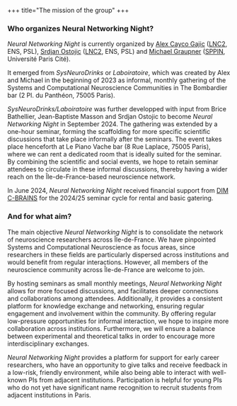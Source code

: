 +++ 
title="The mission of the group"
+++


###  Who organizes Neural Networking Night? 

_Neural Networking Night_ is currently organized by [Alex Cayco Gajic](mailto:natasha.cayco.gajic@ens.fr) ([LNC2](https://lnc2.dec.ens.fr/en), ENS, PSL), [Srdjan Ostojic](mailto:srdjan.ostojic@ens.psl.eu) ([LNC2](https://lnc2.dec.ens.fr/en), ENS, PSL) and [Michael Graupner](mailto:michael.graupner@u-paris.fr) ([SPPIN](https://www.sppin.fr/), Université Paris Cité). 

It emerged from _SysNeuroDrinks_ or _Laboiratoire_, which was created by Alex and Michael in the beginning of 2023 as informal, monthly gathering of the Systems and Computational Neuroscience Communities in The Bombardier bar (2 Pl. du Panthéon, 75005 Paris). 

_SysNeuroDrinks/Laboiratoire_ was further developped with input from Brice Bathellier, Jean-Baptiste Masson and Srdjan Ostojic to become _Neural Networking Night_ in September 2024. The gathering was extended by a one-hour seminar, forming the scaffolding for more specific scientific discussions that take place informally after the seminars. The event takes place henceforth at Le Piano Vache bar (8 Rue Laplace, 75005 Paris), where we can rent a dedicated room that is ideally suited for the seminar. By combining the scientific and social events, we hope to retain seminar attendees to circulate in these informal discussions, thereby having a wider reach on the Île-de-France-based neuroscience network.

In June 2024, _Neural Networking Night_ received financial support from [DIM C-BRAINS](https://dim-cbrains.fr/fr/home) for the 2024/25 seminar cycle for rental and basic gatering. 

### And for what aim?

The main objective _Neural Networking Night_ is to consolidate the network of neuroscience researchers across Île-de-France. We have pinpointed Systems and Computational Neuroscience as focus areas, since researchers in these fields are particularly dispersed across institutions and would benefit from regular interactions. However, all members of the neuroscience community across Île-de-France are welcome to join. 

By hosting seminars as small monthly meetings, _Neural Networking Night_ allows for more focused discussions, and facilitates deeper connections and collaborations among attendees. Additionally, it provides a consistent platform for knowledge exchange and networking, ensuring regular engagement and involvement within the community. By offering regular low-pressure opportunities for informal interaction, we hope to inspire more collaboration across institutions. Furthermore, we will ensure a balance between experimental and theoretical talks in order to encourage more interdisciplinary exchanges.

_Neural Networking Night_ provides a platform for support for early career researchers, who have an opportunity to give talks and receive feedback in a low-risk, friendly environment, while also being able to interact with well-known PIs from adjacent institutions. Participation is helpful for young PIs who do not yet have significant name recognition to recruit students from adjacent institutions in Paris. 


